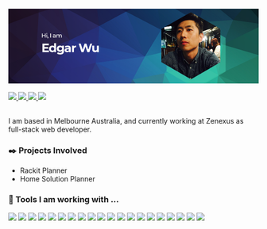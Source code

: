 ![Edgarwu_Github_Banner](https://github.com/Edgarwu1984/Edgarwu1984/blob/master/Edgarwu_Github_Banner.png)
<div id="badges">
  <a href="https://www.linkedin.com/in/edgarwu1007/" target="_blank">
    <img
      src="https://img.shields.io/badge/About.me-00A98F.svg?style=for-the-badge&logo=aboutdotme&logoColor=white"
    />
  </a>
  <a href="https://www.linkedin.com/in/edgarwu1007/" target="_blank">
    <img
      src="https://img.shields.io/badge/LinkedIn-0A66C2.svg?style=for-the-badge&logo=LinkedIn&logoColor=white"
    />
  </a>
  <a href="https://github.com/Edgarwu1984" target="_blank">
    <img
      src="https://img.shields.io/badge/GitHub-181717.svg?style=for-the-badge&logo=GitHub&logoColor=white"
    />
  </a>
    <a href="https://www.artstation.com/edgarwu" target="_blank">
    <img
      src="https://img.shields.io/badge/ArtStation-13AFF0.svg?style=for-the-badge&logo=ArtStation&logoColor=white"
    />
  </a>
</div>
<br/>

<!-- ### Hi! 👋 This is Edgar Wu. -->

I am based in Melbourne Australia, and currently working at Zenexus as
full-stack web developer. 

### :black_nib: Projects Involved 

- Rackit Planner 
- Home Solution Planner 

### :wrench: Tools I am working with ...
<div>
  <img
    src="https://img.shields.io/badge/HTML5-E34F26.svg?style=for-the-badge&logo=HTML5&logoColor=white"
  />
  <img
    src="https://img.shields.io/badge/JavaScript-F7DF1E.svg?style=for-the-badge&logo=JavaScript&logoColor=black"
  />
  <img
    src="https://img.shields.io/badge/TypeScript-3178C6.svg?style=for-the-badge&logo=TypeScript&logoColor=white"
  />
  <img
    src="https://img.shields.io/badge/Node.js-339933.svg?style=for-the-badge&logo=nodedotjs&logoColor=white"
  />
  <img
    src="https://img.shields.io/badge/React-61DAFB.svg?style=for-the-badge&logo=React&logoColor=black"
  />
  <img
    src="https://img.shields.io/badge/Next.js-000000.svg?style=for-the-badge&logo=nextdotjs&logoColor=white"
  />
  <img
    src="https://img.shields.io/badge/Redux-764ABC.svg?style=for-the-badge&logo=Redux&logoColor=white"
  />
  <img
    src="https://img.shields.io/badge/CSS3-1572B6.svg?style=for-the-badge&logo=CSS3&logoColor=white"
  />
  <img
    src="https://img.shields.io/badge/Sass-CC6699.svg?style=for-the-badge&logo=Sass&logoColor=white"
  />
  <img
    src="https://img.shields.io/badge/Bootstrap-7952B3.svg?style=for-the-badge&logo=Bootstrap&logoColor=white"
  />
  <img
    src="https://img.shields.io/badge/Tailwind%20CSS-06B6D4.svg?style=for-the-badge&logo=Tailwind-CSS&logoColor=white"
  />
  <img
    src="https://img.shields.io/badge/Chakra%20UI-319795.svg?style=for-the-badge&logo=Chakra-UI&logoColor=white"
  />
  <img
    src="https://img.shields.io/badge/SQLite-003B57.svg?style=for-the-badge&logo=SQLite&logoColor=white"
  />
  <img
    src="https://img.shields.io/badge/PostgreSQL-4169E1.svg?style=for-the-badge&logo=PostgreSQL&logoColor=white"
  />
  <img
    src="https://img.shields.io/badge/MongoDB-47A248.svg?style=for-the-badge&logo=MongoDB&logoColor=white"
  />
  <img
    src="https://img.shields.io/badge/Firebase-FFCA28.svg?style=for-the-badge&logo=Firebase&logoColor=black"
  />
  <img
    src="https://img.shields.io/badge/JSON%20Web%20Tokens-000000.svg?style=for-the-badge&logo=JSON-Web-Tokens&logoColor=white"
  />
  <img
    src="https://img.shields.io/badge/Adobe%20Photoshop-31A8FF.svg?style=for-the-badge&logo=Adobe-Photoshop&logoColor=white"
  />
  <img
    src="https://img.shields.io/badge/Adobe%20XD-FF61F6.svg?style=for-the-badge&logo=Adobe-XD&logoColor=white"
  />
  <img
    src="https://img.shields.io/badge/WordPress-21759B.svg?style=for-the-badge&logo=WordPress&logoColor=white"
  />
</div>
